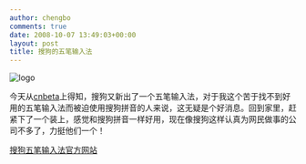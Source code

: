 ```yaml
---
author: chengbo
comments: true
date: 2008-10-07 13:49:03+00:00
layout: post
title: 搜狗的五笔输入法
---
```


![logo](http://wubi.sogou.com/images/ui/wlogo.gif)

今天从[cnbeta](http://www.cnbeta.com/)上得知，搜狗又新出了一个五笔输入法，对于我这个苦于找不到好用的五笔输入法而被迫使用搜狗拼音的人来说，这无疑是个好消息。回到家里，赶紧下了一个装上，感觉和搜狗拼音一样好用，现在像搜狗这样认真为网民做事的公司不多了，力挺他们一个！

[搜狗五笔输入法官方网站](http://wubi.sogou.com/)
